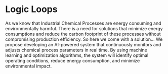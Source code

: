 # Logic Loops
As we know that Industrial Chemical Processes are energy consuming and environmentally harmful. There is a need for
solutions that minimize energy consumptions and reduce the carbon footprint of these processes without
compromising production efficiency. So here we come with a solution...
We propose developing an AI-powered system that continuously monitors and adjusts chemical process
parameters in real time. By using machine learning and optimization algorithms, the system will identify
optimal operating conditions, reduce energy consumption, and minimize environmental impact.

